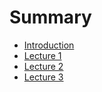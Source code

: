 # Summary

* [Introduction](README.md)
* [Lecture 1](lecture-1.md)
* [Lecture 2](lecture-2.md)
* [Lecture 3](lecture-3.md)

